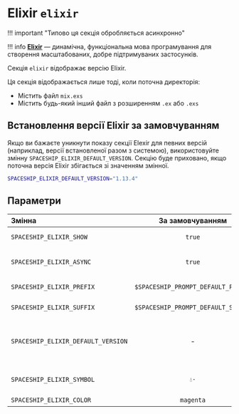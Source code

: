 # Elixir `elixir`

!!! important "Типово ця секція обробляється асинхронно"

!!! info
    [**Elixir**](https://elixir-lang.org) — динамічна, функціональна мова програмування для створення масштабованих, добре підтримуваних застосунків.

Секція `elixir` відображає версію Elixir.

Ця секція відображається лише тоді, коли поточна директорія:

* Містить файл `mix.exs`
* Містить будь-який інший файл з розширенням `.ex` або `.exs`

## Встановлення версії Elixir за замовчуванням

Якщо ви бажаєте уникнути показу секції Elexir для певних версій (наприклад, версії встановленої разом з системою), використовуйте змінну `SPACESHIP_ELIXIR_DEFAULT_VERSION`. Секцію буде приховано, якщо поточна версія Elixir збігається зі значенням змінної.

```zsh title=".zshrc"
SPACESHIP_ELIXIR_DEFAULT_VERSION="1.13.4"
```

## Параметри

| Змінна                             |          За замовчуванням          | Пояснення                               |
|:---------------------------------- |:----------------------------------:| --------------------------------------- |
| `SPACESHIP_ELIXIR_SHOW`            |               `true`               | Показати секцію                         |
| `SPACESHIP_ELIXIR_ASYNC`           |               `true`               | Рендерити секцію асинхронно             |
| `SPACESHIP_ELIXIR_PREFIX`          | `$SPACESHIP_PROMPT_DEFAULT_PREFIX` | Префікс секції                          |
| `SPACESHIP_ELIXIR_SUFFIX`          | `$SPACESHIP_PROMPT_DEFAULT_SUFFIX` | Суфікс секції                           |
| `SPACESHIP_ELIXIR_DEFAULT_VERSION` |                 -                  | Версія Elixir, яку слід вважати типовою |
| `SPACESHIP_ELIXIR_SYMBOL`          |                `💧·`                | Символ перед секцією                    |
| `SPACESHIP_ELIXIR_COLOR`           |             `magenta`              | Колір секції                            |
